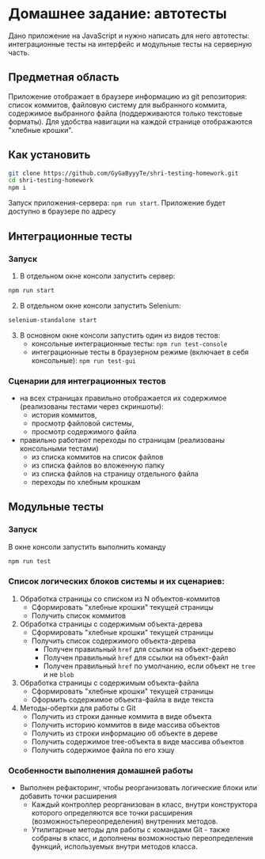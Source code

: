 # Домашнее задание: автотесты

Дано приложение на JavaScript и нужно написать для него автотесты: интеграционные тесты на интерфейс и модульные тесты на серверную часть.

## Предметная область

Приложение отображает в браузере информацию из git репозитория: список коммитов, файловую систему для выбранного коммита, содержимое выбранного файла (поддерживаются только текстовые форматы). Для удобства навигации на каждой странице отображаются "хлебные крошки".

## Как установить
```sh
git clone https://github.com/GyGaByyyTe/shri-testing-homework.git
cd shri-testing-homework
npm i
```
Запуск приложения-сервера: `npm run start`. Приложение будет доступно в браузере по адресу 

## Интеграционные тесты
### Запуск
1. В отдельном окне консоли запустить сервер: 
```sh
npm run start
```
2. В отдельном окне консоли запустить Selenium: 
```sh
selenium-standalone start
```
3. В основном окне консоли запустить один из видов тестов:
	- консольные интеграционные тесты: ```npm run test-console```
	- интеграционные тесты в браузерном режиме (включает в себя консольные): ```npm run test-gui```

### Сценарии для интеграционных тестов

- на всех страницах правильно отображается их содержимое (реализованы тестами через скриншоты):
	+ история коммитов, 
	+ просмотр файловой системы, 
	+ просмотр содержимого файла
- правильно работают переходы по страницам (реализованы консольными тестами)
  - из списка коммитов на список файлов
  - из списка файлов во вложенную папку
  - из списка файлов на страницу отдельного файла
  - переходы по хлебным крошкам

## Модульные тесты
### Запуск
В  окне консоли запустить выполнить команду
```sh
npm run test
```
### Список логических блоков системы и их сценариев:

1. Обработка страницы со списком из N объектов-коммитов
	+ Сформировать "хлебные крошки" текущей страницы
	+ Получить список коммитов
2. Обработка страницы с содержимым объекта-дерева
	+ Сформировать "хлебные крошки" текущей страницы
	+ Получить список содержимого объекта-дерева
		- Получен правильный `href` для ссылки на объект-дерево
		- Получен правильный `href` для ссылки на объект-файл
		- Получен правильный `href` по умолчанию, если объект не `tree` и не `blob`
3. Обработка страницы с содержимым объекта-файла 
	+ Сформировать "хлебные крошки" текущей страницы
	+ Оформить содержимое объекта-файла в виде текста
4. Методы-обертки для работы с Git
	+ Получить из строки данные коммита в виде объекта
	+ Получить историю коммитов в виде массива объектов
	+ Получить из строки информацию об объекте в дереве
	+ Получить содержимое tree-объекта в виде массива объектов
	+ Получить содержимое файла по его хэшу

### Особенности выполнения домашней работы
- Выполнен рефакторинг, чтобы реорганизовать логические блоки или добавить точки расширения
	+ Каждый контроллер реорганизован в класс, внутри конструктора которого определяются все точки расширения (возможностьпереопределения) внутренних методов.
	+ Утилитарные методы для работы с командами Git - также собраны в класс, и дополнены возможностью переопределения функций, используемых внутри методов класса.
